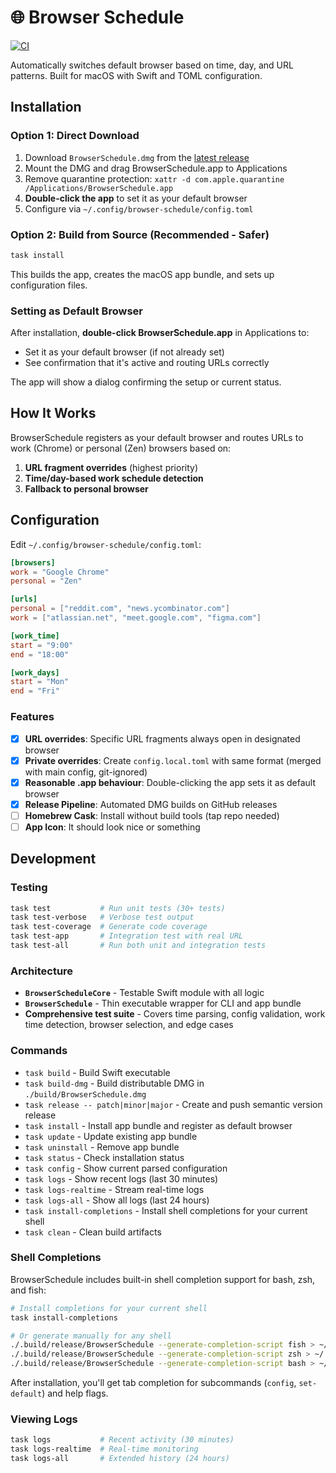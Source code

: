 # 🌐 Browser Schedule

[![CI](https://github.com/radiosilence/browser-schedule/actions/workflows/ci.yml/badge.svg)](https://github.com/radiosilence/browser-schedule/actions/workflows/ci.yml)

Automatically switches default browser based on time, day, and URL patterns. Built for macOS with Swift and TOML configuration.

## Installation

### Option 1: Direct Download

1. Download `BrowserSchedule.dmg` from the [latest release](https://github.com/radiosilence/browser-schedule/releases/latest)
2. Mount the DMG and drag BrowserSchedule.app to Applications
3. Remove quarantine protection: `xattr -d com.apple.quarantine /Applications/BrowserSchedule.app`
4. **Double-click the app** to set it as your default browser
5. Configure via `~/.config/browser-schedule/config.toml`

### Option 2: Build from Source (Recommended - Safer)

```sh
task install
```

This builds the app, creates the macOS app bundle, and sets up configuration files.

### Setting as Default Browser

After installation, **double-click BrowserSchedule.app** in Applications to:

- Set it as your default browser (if not already set)
- See confirmation that it's active and routing URLs correctly

The app will show a dialog confirming the setup or current status.

## How It Works

BrowserSchedule registers as your default browser and routes URLs to work (Chrome) or personal (Zen) browsers based on:

1. **URL fragment overrides** (highest priority)
2. **Time/day-based work schedule detection**
3. **Fallback to personal browser**

## Configuration

Edit `~/.config/browser-schedule/config.toml`:

```toml
[browsers]
work = "Google Chrome"
personal = "Zen"

[urls]
personal = ["reddit.com", "news.ycombinator.com"]
work = ["atlassian.net", "meet.google.com", "figma.com"]

[work_time]
start = "9:00"
end = "18:00"

[work_days]
start = "Mon"
end = "Fri"
```

### Features

- [x] **URL overrides**: Specific URL fragments always open in designated browser
- [x] **Private overrides**: Create `config.local.toml` with same format (merged with main config, git-ignored)
- [x] **Reasonable .app behaviour**: Double-clicking the app sets it as default browser
- [x] **Release Pipeline**: Automated DMG builds on GitHub releases
- [ ] **Homebrew Cask**: Install without build tools (tap repo needed)
- [ ] **App Icon**: It should look nice or something

## Development

### Testing

```sh
task test           # Run unit tests (30+ tests)
task test-verbose   # Verbose test output
task test-coverage  # Generate code coverage
task test-app       # Integration test with real URL
task test-all       # Run both unit and integration tests
```

### Architecture

- **`BrowserScheduleCore`** - Testable Swift module with all logic
- **`BrowserSchedule`** - Thin executable wrapper for CLI and app bundle
- **Comprehensive test suite** - Covers time parsing, config validation, work time detection, browser selection, and edge cases

### Commands

- `task build` - Build Swift executable
- `task build-dmg` - Build distributable DMG in `./build/BrowserSchedule.dmg`
- `task release -- patch|minor|major` - Create and push semantic version release
- `task install` - Install app bundle and register as default browser
- `task update` - Update existing app bundle
- `task uninstall` - Remove app bundle
- `task status` - Check installation status
- `task config` - Show current parsed configuration
- `task logs` - Show recent logs (last 30 minutes)
- `task logs-realtime` - Stream real-time logs
- `task logs-all` - Show all logs (last 24 hours)
- `task install-completions` - Install shell completions for your current shell
- `task clean` - Clean build artifacts

### Shell Completions

BrowserSchedule includes built-in shell completion support for bash, zsh, and fish:

```sh
# Install completions for your current shell
task install-completions

# Or generate manually for any shell
./.build/release/BrowserSchedule --generate-completion-script fish > ~/.config/fish/completions/browser-schedule.fish
./.build/release/BrowserSchedule --generate-completion-script zsh > ~/.zsh/completion/_browser-schedule  
./.build/release/BrowserSchedule --generate-completion-script bash > ~/.bash_completions/browser-schedule
```

After installation, you'll get tab completion for subcommands (`config`, `set-default`) and help flags.

### Viewing Logs

```sh
task logs           # Recent activity (30 minutes)
task logs-realtime  # Real-time monitoring
task logs-all       # Extended history (24 hours)
```
